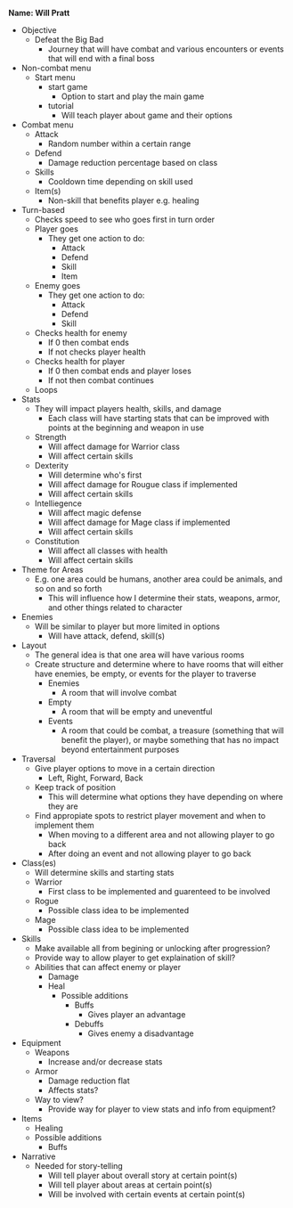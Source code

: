 **Name: Will Pratt** 

* Objective
  * Defeat the Big Bad
    * Journey that will have combat and various encounters or events that will end with a final boss
* Non-combat menu
    * Start menu
      * start game
        * Option to start and play the main game 
      * tutorial
        * Will teach player about game and their options
* Combat menu
    * Attack
      * Random number within a certain range
    * Defend
      * Damage reduction percentage based on class
    * Skills 
      * Cooldown time depending on skill used 
    * Item(s)
      * Non-skill that benefits player e.g. healing
* Turn-based
  * Checks speed to see who goes first in turn order
  * Player goes
    * They get one action to do:
      * Attack
      * Defend
      * Skill
      * Item
  * Enemy goes
    * They get one action to do:
      * Attack
      * Defend
      * Skill
  * Checks health for enemy
    * If 0 then combat ends
    * If not checks player health
  * Checks health for player
    * If 0 then combat ends and player loses
    * If not then combat continues
  * Loops
* Stats
  * They will impact players health, skills, and damage 
    * Each class will have starting stats that can be improved with points at 
      the beginning and weapon in use
  * Strength
    * Will affect damage for Warrior class
    * Will affect certain skills
  * Dexterity
    * Will determine who's first
    * Will affect damage for Rougue class if implemented
    * Will affect certain skills
  * Intelliegence
    * Will affect magic defense
    * Will affect damage for Mage class if implemented
    * Will affect certain skills 
  * Constitution
    * Will affect all classes with health
    * Will affect certain skills
* Theme for Areas
  * E.g. one area could be humans, another area could be animals, and so on and so forth
    * This will influence how I determine their stats, weapons, armor, and other things related to character
* Enemies
  * Will be similar to player but more limited in options
    * Will have attack, defend, skill(s)
* Layout
  * The general idea is that one area will have various rooms 
  * Create structure and determine where to have rooms that will either have enemies, be empty, or events for the player to traverse
    * Enemies
      * A room that will involve combat
    * Empty
      * A room that will be empty and uneventful
    * Events
      * A room that could be combat, a treasure (something that will benefit the player), or maybe something that has no impact beyond entertainment purposes
* Traversal
  * Give player options to move in a certain direction
    * Left, Right, Forward, Back
  * Keep track of position
    * This will determine what options they have depending on where they are
  *  Find appropiate spots to restrict player movement and when to implement them
     *  When moving to a different area and not allowing player to go back
     *  After doing an event and not allowing player to go back
* Class(es)
  * Will determine skills and starting stats
  * Warrior
    * First class to be implemented and guarenteed to be involved
  * Rogue
    * Possible class idea to be implemented
  * Mage
    * Possible class idea to be implemented
* Skills
  * Make available all from begining or unlocking after progression?
  * Provide way to allow player to get explaination of skill?
  * Abilities that can affect enemy or player
    * Damage
    * Heal
      * Possible additions
        * Buffs
          * Gives player an advantage 
        * Debuffs
          * Gives enemy a disadvantage
* Equipment
  * Weapons
    * Increase and/or decrease stats
  * Armor
    * Damage reduction flat
    * Affects stats?
  * Way to view?
    *  Provide way for player to view stats and info from equipment?
* Items
  * Healing 
  * Possible additions
    *  Buffs
* Narrative
  * Needed for story-telling
    * Will tell player about overall story at certain point(s)
    * Will tell player about areas at certain point(s)
    * Will be involved with certain events at certain point(s)
